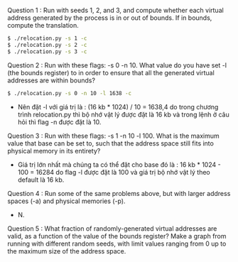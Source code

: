 Question 1 : Run with seeds 1, 2, and 3, and compute whether each virtual address generated by the process is in or out of bounds. If in bounds, compute the translation.
```bash
$ ./relocation.py -s 1 -c
$ ./relocation.py -s 2 -c
$ ./relocation.py -s 3 -c
```

Question 2 : Run with these flags: -s 0 -n 10. What value do you have set -l (the bounds register) to in order to ensure that all the generated virtual addresses are within bounds?
```bash
$ ./relocation.py -s 0 -n 10 -l 1638 -c
```
- Nên đặt -l với giá trị là : (16 kb * 1024) / 10 = 1638,4 do trong chương trình relocation.py thì bộ nhớ vật lý được đặt là 16 kb và trong lệnh ở câu hỏi thì 
flag -n được đặt là 10. 

Question 3 : Run with these flags: -s 1 -n 10 -l 100. What is the maximum value that base can be set to, such that the address space still fits into physical memory in its entirety?
- Giá trị lớn nhất mà chúng ta có thể đặt cho base đó là : 16 kb * 1024 - 100 = 16284 do flag -l được đặt là 100 và giá trị bộ nhớ vật lý theo default là 16 kb. 

Question 4 : Run some of the same problems above, but with larger address spaces (-a) and physical memories (-p).
- N.

Question 5 : What fraction of randomly-generated virtual addresses are valid, as a function of the value of the bounds register? Make a graph from running with different random seeds, with limit values ranging from 0 up to the maximum size of the address space.



